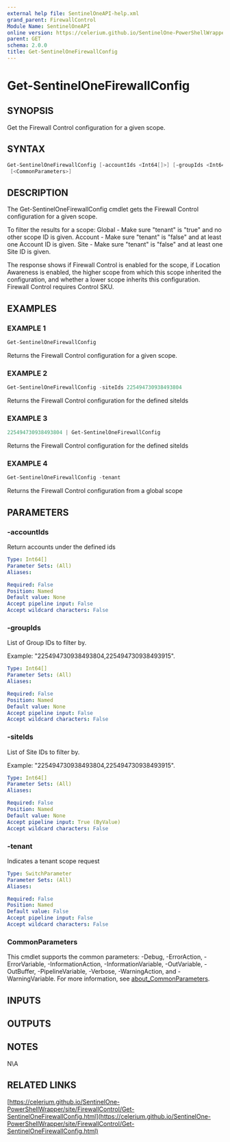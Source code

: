 ```yaml
---
external help file: SentinelOneAPI-help.xml
grand_parent: FirewallControl
Module Name: SentinelOneAPI
online version: https://celerium.github.io/SentinelOne-PowerShellWrapper/site/FirewallControl/Get-SentinelOneFirewallConfig.html
parent: GET
schema: 2.0.0
title: Get-SentinelOneFirewallConfig
---
```


# Get-SentinelOneFirewallConfig

## SYNOPSIS
Get the Firewall Control configuration for a given scope.

## SYNTAX

```powershell
Get-SentinelOneFirewallConfig [-accountIds <Int64[]>] [-groupIds <Int64[]>] [-siteIds <Int64[]>] [-tenant]
 [<CommonParameters>]
```

## DESCRIPTION
The Get-SentinelOneFirewallConfig cmdlet gets the Firewall Control configuration for a given scope.

To filter the results for a scope:
    Global - Make sure "tenant" is "true" and no other scope ID is given.
    Account - Make sure "tenant" is "false" and at least one Account ID is given.
    Site - Make sure "tenant" is "false" and at least one Site ID is given.

The response shows if Firewall Control is enabled for the scope, if Location Awareness is enabled, the higher scope from which this scope inherited the configuration, and whether a lower scope inherits this configuration.
Firewall Control requires Control SKU.

## EXAMPLES

### EXAMPLE 1
```powershell
Get-SentinelOneFirewallConfig
```

Returns the Firewall Control configuration for a given scope.

### EXAMPLE 2
```powershell
Get-SentinelOneFirewallConfig -siteIds 225494730938493804
```

Returns the Firewall Control configuration for the defined siteIds

### EXAMPLE 3
```powershell
225494730938493804 | Get-SentinelOneFirewallConfig
```

Returns the Firewall Control configuration for the defined siteIds

### EXAMPLE 4
```powershell
Get-SentinelOneFirewallConfig -tenant
```

Returns the Firewall Control configuration from a global scope

## PARAMETERS

### -accountIds
Return accounts under the defined ids

```yaml
Type: Int64[]
Parameter Sets: (All)
Aliases:

Required: False
Position: Named
Default value: None
Accept pipeline input: False
Accept wildcard characters: False
```

### -groupIds
List of Group IDs to filter by.

Example: "225494730938493804,225494730938493915".

```yaml
Type: Int64[]
Parameter Sets: (All)
Aliases:

Required: False
Position: Named
Default value: None
Accept pipeline input: False
Accept wildcard characters: False
```

### -siteIds
List of Site IDs to filter by.

Example: "225494730938493804,225494730938493915".

```yaml
Type: Int64[]
Parameter Sets: (All)
Aliases:

Required: False
Position: Named
Default value: None
Accept pipeline input: True (ByValue)
Accept wildcard characters: False
```

### -tenant
Indicates a tenant scope request

```yaml
Type: SwitchParameter
Parameter Sets: (All)
Aliases:

Required: False
Position: Named
Default value: False
Accept pipeline input: False
Accept wildcard characters: False
```

### CommonParameters
This cmdlet supports the common parameters: -Debug, -ErrorAction, -ErrorVariable, -InformationAction, -InformationVariable, -OutVariable, -OutBuffer, -PipelineVariable, -Verbose, -WarningAction, and -WarningVariable. For more information, see [about_CommonParameters](http://go.microsoft.com/fwlink/?LinkID=113216).

## INPUTS

## OUTPUTS

## NOTES
N\A

## RELATED LINKS

[https://celerium.github.io/SentinelOne-PowerShellWrapper/site/FirewallControl/Get-SentinelOneFirewallConfig.html](https://celerium.github.io/SentinelOne-PowerShellWrapper/site/FirewallControl/Get-SentinelOneFirewallConfig.html)

